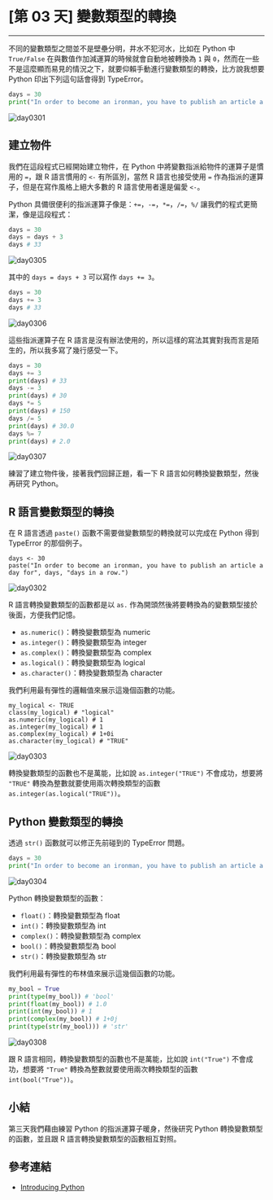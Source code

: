 # [第 03 天] 變數類型的轉換

---

不同的變數類型之間並不是壁壘分明，井水不犯河水，比如在 Python 中 `True/False` 在與數值作加減運算的時候就會自動地被轉換為 `1` 與 `0`，然而在一些不是這麼顯而易見的情況之下，就要仰賴手動進行變數類型的轉換，比方說我想要 Python 印出下列這句話會得到 TypeError。

```python
days = 30
print("In order to become an ironman, you have to publish an article a day for " + days + " days in a row.")
```

![day0301](https://storage.googleapis.com/2017_ithome_ironman/day0301.png)

## 建立物件

我們在這段程式已經開始建立物件，在 Python 中將變數指派給物件的運算子是慣用的 `=`，跟 R 語言慣用的 `<-` 有所區別，當然 R 語言也接受使用 `=` 作為指派的運算子，但是在寫作風格上絕大多數的 R 語言使用者還是偏愛 `<-`。

Python 具備很便利的指派運算子像是：`+=`，`-=`，`*=`，`/=`，`%/` 讓我們的程式更簡潔，像是這段程式：

```python
days = 30
days = days + 3
days # 33
```

![day0305](https://storage.googleapis.com/2017_ithome_ironman/day0305.png)

其中的 `days = days + 3` 可以寫作 `days += 3`。

```python
days = 30
days += 3
days # 33
```

![day0306](https://storage.googleapis.com/2017_ithome_ironman/day0306.png)

這些指派運算子在 R 語言是沒有辦法使用的，所以這樣的寫法其實對我而言是陌生的，所以我多寫了幾行感受一下。

```python
days = 30
days += 3
print(days) # 33
days -= 3
print(days) # 30
days *= 5
print(days) # 150
days /= 5
print(days) # 30.0
days %= 7
print(days) # 2.0
```

![day0307](https://storage.googleapis.com/2017_ithome_ironman/day0307.png)

練習了建立物件後，接著我們回歸正題，看一下 R 語言如何轉換變數類型，然後再研究 Python。

## R 語言變數類型的轉換

在 R 語言透過 `paste()` 函數不需要做變數類型的轉換就可以完成在 Python 得到 TypeError 的那個例子。

```
days <- 30
paste("In order to become an ironman, you have to publish an article a day for", days, "days in a row.")
```

![day0302](https://storage.googleapis.com/2017_ithome_ironman/day0302.png)

R 語言轉換變數類型的函數都是以 `as.` 作為開頭然後將要轉換為的變數類型接於後面，方便我們記憶。

- `as.numeric()`：轉換變數類型為 numeric
- `as.integer()`：轉換變數類型為 integer
- `as.complex()`：轉換變數類型為 complex
- `as.logical()`：轉換變數類型為 logical
- `as.character()`：轉換變數類型為 character

我們利用最有彈性的邏輯值來展示這幾個函數的功能。

```
my_logical <- TRUE
class(my_logical) # "logical"
as.numeric(my_logical) # 1
as.integer(my_logical) # 1
as.complex(my_logical) # 1+0i
as.character(my_logical) # "TRUE"
```

![day0303](https://storage.googleapis.com/2017_ithome_ironman/day0303.png)

轉換變數類型的函數也不是萬能，比如說 `as.integer("TRUE")` 不會成功，想要將 `"TRUE"` 轉換為整數就要使用兩次轉換類型的函數 `as.integer(as.logical("TRUE"))`。

## Python 變數類型的轉換

透過 `str()` 函數就可以修正先前碰到的 TypeError 問題。

```python
days = 30
print("In order to become an ironman, you have to publish an article a day for " + str(days) + " days in a row.")
```

![day0304](https://storage.googleapis.com/2017_ithome_ironman/day0304.png)

Python 轉換變數類型的函數：

- `float()`：轉換變數類型為 float
- `int()`：轉換變數類型為 int
- `complex()`：轉換變數類型為 complex
- `bool()`：轉換變數類型為 bool
- `str()`：轉換變數類型為 str

我們利用最有彈性的布林值來展示這幾個函數的功能。

```python
my_bool = True
print(type(my_bool)) # 'bool'
print(float(my_bool)) # 1.0
print(int(my_bool)) # 1
print(complex(my_bool)) # 1+0j
print(type(str(my_bool))) # 'str'
```

![day0308](https://storage.googleapis.com/2017_ithome_ironman/day0308.png)

跟 R 語言相同，轉換變數類型的函數也不是萬能，比如說 `int("True")` 不會成功，想要將 `"True"` 轉換為整數就要使用兩次轉換類型的函數 `int(bool("True"))`。

## 小結

第三天我們藉由練習 Python 的指派運算子暖身，然後研究 Python 轉換變數類型的函數，並且跟 R 語言轉換變數類型的函數相互對照。

## 參考連結

- [Introducing Python](http://shop.oreilly.com/product/0636920028659.do)